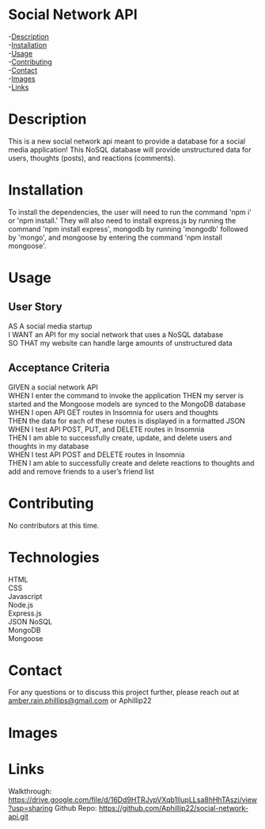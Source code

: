 # Social Network API
  -[Description](#description)  
  -[Installation](#installation)  
  -[Usage](#usage)  
  -[Contributing](#contributing)  
  -[Contact](#contact)  
  -[Images](#images)  
  -[Links](#links)
  # Description
  This is a new social network api meant to provide a database for a social media application! This NoSQL database will provide unstructured data for users, thoughts (posts), and reactions (comments).
  # Installation
  To install the dependencies, the user will need to run the command 'npm i' or 'npm install.' They will also need to install express.js by running the command 'npm install express', mongodb by running 'mongodb' followed by 'mongo', and mongoose by entering the command 'npm install mongoose'.
  # Usage
  ## User Story
  AS A social media startup  
  I WANT an API for my social network that uses a NoSQL database  
  SO THAT my website can handle large amounts of unstructured data
  ## Acceptance Criteria
  GIVEN a social network API  
  WHEN I enter the command to invoke the application
  THEN my server is started and the Mongoose models are synced to the MongoDB database  
  WHEN I open API GET routes in Insomnia for users and thoughts  
  THEN the data for each of these routes is displayed in a formatted JSON  
  WHEN I test API POST, PUT, and DELETE routes in Insomnia  
  THEN I am able to successfully create, update, and delete users and thoughts in my database  
  WHEN I test API POST and DELETE routes in Insomnia  
  THEN I am able to successfully create and delete reactions to thoughts and add and remove friends to a user’s friend list
  # Contributing
  No contributors at this time.
  # Technologies
  HTML  
  CSS  
  Javascript  
  Node.js  
  Express.js  
  JSON
  NoSQL  
  MongoDB  
  Mongoose  
  # Contact
  For any questions or to discuss this project further, please reach out at amber.rain.phillips@gmail.com or Aphillip22
  # Images
  
  # Links
  Walkthrough: https://drive.google.com/file/d/16Dd9HTRJvpVXqb1llupLLsa8hHhTAszj/view?usp=sharing
  Github Repo: https://github.com/Aphillip22/social-network-api.git
